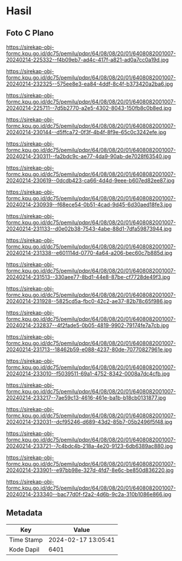 # Hasil

## Foto C Plano

https://sirekap-obj-formc.kpu.go.id/dc75/pemilu/pdpr/64/08/08/20/01/6408082001007-20240214-225332--f4b09eb7-ad4c-417f-a821-ad0a7cc0a19d.jpg

https://sirekap-obj-formc.kpu.go.id/dc75/pemilu/pdpr/64/08/08/20/01/6408082001007-20240214-232325--575ee8e3-ea84-4ddf-8c4f-b373420a2ba6.jpg

https://sirekap-obj-formc.kpu.go.id/dc75/pemilu/pdpr/64/08/08/20/01/6408082001007-20240214-225711--7d5b2770-a2e5-4302-8043-150fb8c0b8ed.jpg

https://sirekap-obj-formc.kpu.go.id/dc75/pemilu/pdpr/64/08/08/20/01/6408082001007-20240214-230144--d5ffca72-0f3f-4b4f-8f9e-65c0c3242efe.jpg

https://sirekap-obj-formc.kpu.go.id/dc75/pemilu/pdpr/64/08/08/20/01/6408082001007-20240214-230311--fa2bdc9c-ae77-4da9-90ab-de7028f63540.jpg

https://sirekap-obj-formc.kpu.go.id/dc75/pemilu/pdpr/64/08/08/20/01/6408082001007-20240214-230619--0dcdb423-ca66-4d4d-9eee-b607ed82ee87.jpg

https://sirekap-obj-formc.kpu.go.id/dc75/pemilu/pdpr/64/08/08/20/01/6408082001007-20240214-230939--f68ece54-0b51-4cad-9d45-6d30aed18fe3.jpg

https://sirekap-obj-formc.kpu.go.id/dc75/pemilu/pdpr/64/08/08/20/01/6408082001007-20240214-231133--d0e02b38-7543-4abe-88d1-7dfa59873944.jpg

https://sirekap-obj-formc.kpu.go.id/dc75/pemilu/pdpr/64/08/08/20/01/6408082001007-20240214-231338--e601114d-0770-4a64-a206-bec60c7b885d.jpg

https://sirekap-obj-formc.kpu.go.id/dc75/pemilu/pdpr/64/08/08/20/01/6408082001007-20240214-231513--330aee77-8bd1-44e8-87be-cf7728de49f3.jpg

https://sirekap-obj-formc.kpu.go.id/dc75/pemilu/pdpr/64/08/08/20/01/6408082001007-20240214-231928--5825cd5a-fbc0-42c2-ae37-82b78c65f986.jpg

https://sirekap-obj-formc.kpu.go.id/dc75/pemilu/pdpr/64/08/08/20/01/6408082001007-20240214-232837--4f2fade5-0b05-4819-9902-79174fe7a7cb.jpg

https://sirekap-obj-formc.kpu.go.id/dc75/pemilu/pdpr/64/08/08/20/01/6408082001007-20240214-231713--18462b59-e088-4237-80de-70770827961e.jpg

https://sirekap-obj-formc.kpu.go.id/dc75/pemilu/pdpr/64/08/08/20/01/6408082001007-20240214-233010--f5039511-69a1-4752-8342-0008a7dc4cfb.jpg

https://sirekap-obj-formc.kpu.go.id/dc75/pemilu/pdpr/64/08/08/20/01/6408082001007-20240214-233217--7ae59c13-4616-461e-ba1b-b18cb0131877.jpg

https://sirekap-obj-formc.kpu.go.id/dc75/pemilu/pdpr/64/08/08/20/01/6408082001007-20240214-232031--dcf95246-d689-43d2-85b7-05b2496f5f48.jpg

https://sirekap-obj-formc.kpu.go.id/dc75/pemilu/pdpr/64/08/08/20/01/6408082001007-20240214-233721--7c4bdc4b-218a-4e20-9123-6db6389ac880.jpg

https://sirekap-obj-formc.kpu.go.id/dc75/pemilu/pdpr/64/08/08/20/01/6408082001007-20240214-233901--e97bb98e-327d-4fd7-8e6c-be850d836220.jpg

https://sirekap-obj-formc.kpu.go.id/dc75/pemilu/pdpr/64/08/08/20/01/6408082001007-20240214-233340--bac77d0f-f2a2-4d6b-9c2a-310b1086e866.jpg


## Metadata

| Key        | Value               |
| ---------- | ------------------- |
| Time Stamp | 2024-02-17 13:05:41 |
| Kode Dapil | 6401                |



